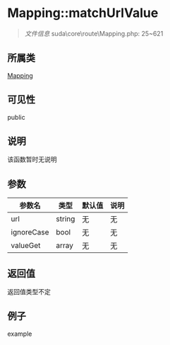 # Mapping::matchUrlValue

> *文件信息* suda\core\route\Mapping.php: 25~621
## 所属类 

[Mapping](../Mapping.md)

## 可见性

  public  
## 说明

该函数暂时无说明

## 参数

 
| 参数名 | 类型 | 默认值 | 说明 |
|--------|-----|-------|-------|
 | url |  string | 无 | 无 |
 | ignoreCase |  bool | 无 | 无 |
 | valueGet |  array | 无 | 无 |
## 返回值
返回值类型不定
## 例子

example